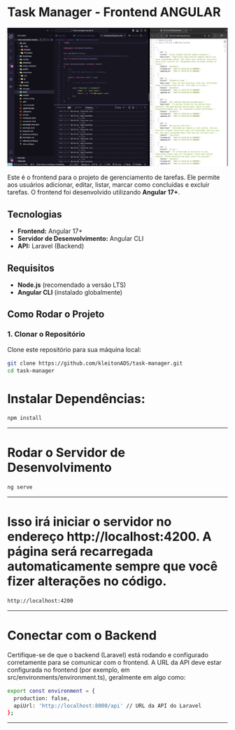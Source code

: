 # Task Manager - Frontend ANGULAR

<img src="https://github.com/kleitonADS/task-manager-backend/blob/main/cover.png"  width="800px" alt="Screenshot Profile" />


Este é o frontend para o projeto de gerenciamento de tarefas. Ele permite aos usuários adicionar, editar, listar, marcar como concluídas e excluir tarefas. O frontend foi desenvolvido utilizando **Angular 17+**.

## Tecnologias

- **Frontend:** Angular 17+
- **Servidor de Desenvolvimento:** Angular CLI
- **API:** Laravel (Backend)

## Requisitos

- **Node.js** (recomendado a versão LTS)
- **Angular CLI** (instalado globalmente)

## Como Rodar o Projeto

### 1. Clonar o Repositório

Clone este repositório para sua máquina local:

```bash
git clone https://github.com/kleitonADS/task-manager.git
cd task-manager
```



# Instalar Dependências:
```bash
npm install

```

---

# Rodar o Servidor de Desenvolvimento
```bash
ng serve


```

---

# Isso irá iniciar o servidor no endereço http://localhost:4200. A página será recarregada automaticamente sempre que você fizer alterações no código.
```bash
http://localhost:4200

```

---

# Conectar com o Backend
Certifique-se de que o backend (Laravel) está rodando e configurado corretamente para se comunicar com o frontend. A URL da API deve estar configurada no frontend (por exemplo, em src/environments/environment.ts), geralmente em algo como:
```bash
export const environment = {
  production: false,
  apiUrl: 'http://localhost:8000/api' // URL da API do Laravel
};


```

---


